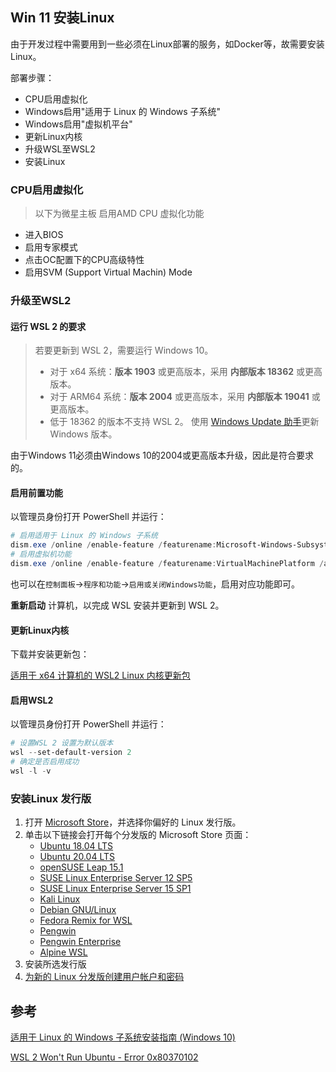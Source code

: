 ## Win 11 安装Linux

由于开发过程中需要用到一些必须在Linux部署的服务，如Docker等，故需要安装Linux。

部署步骤：

-   CPU启用虚拟化
-   Windows启用"适用于 Linux 的 Windows 子系统" 
-   Windows启用"虚拟机平台"
-   更新Linux内核
-   升级WSL至WSL2
-   安装Linux

### CPU启用虚拟化

>   以下为微星主板 启用AMD CPU 虚拟化功能

-   进入BIOS
-   启用专家模式
-   点击OC配置下的CPU高级特性
-   启用SVM (Support Virtual Machin) Mode

### 升级至WSL2

#### 运行 WSL 2 的要求

>   若要更新到 WSL 2，需要运行 Windows 10。
>
>   -   对于 x64 系统：**版本 1903** 或更高版本，采用 **内部版本 18362** 或更高版本。
>   -   对于 ARM64 系统：**版本 2004** 或更高版本，采用 **内部版本 19041** 或更高版本。
>   -   低于 18362 的版本不支持 WSL 2。 使用 [Windows Update 助手](https://www.microsoft.com/software-download/windows10)更新 Windows 版本。

由于Windows 11必须由Windows 10的2004或更高版本升级，因此是符合要求的。

#### 启用前置功能

以管理员身份打开 PowerShell 并运行：

```powershell
# 启用适用于 Linux 的 Windows 子系统
dism.exe /online /enable-feature /featurename:Microsoft-Windows-Subsystem-Linux /all /norestart
# 启用虚拟机功能
dism.exe /online /enable-feature /featurename:VirtualMachinePlatform /all /norestart
```

也可以在`控制面板`->`程序和功能`->`启用或关闭Windows功能`，启用对应功能即可。

**重新启动** 计算机，以完成 WSL 安装并更新到 WSL 2。

#### 更新Linux内核

下载并安装更新包：

[适用于 x64 计算机的 WSL2 Linux 内核更新包](https://wslstorestorage.blob.core.windows.net/wslblob/wsl_update_x64.msi)

#### 启用WSL2

以管理员身份打开 PowerShell 并运行：

```powershell
# 设置WSL 2 设置为默认版本
wsl --set-default-version 2
# 确定是否启用成功
wsl -l -v
```

### 安装Linux 发行版

1.   打开 [Microsoft Store](https://aka.ms/wslstore)，并选择你偏好的 Linux 发行版。
2.   单击以下链接会打开每个分发版的 Microsoft Store 页面：
     -   [Ubuntu 18.04 LTS](https://www.microsoft.com/store/apps/9N9TNGVNDL3Q)
     -   [Ubuntu 20.04 LTS](https://www.microsoft.com/store/apps/9n6svws3rx71)
     -   [openSUSE Leap 15.1](https://www.microsoft.com/store/apps/9NJFZK00FGKV)
     -   [SUSE Linux Enterprise Server 12 SP5](https://www.microsoft.com/store/apps/9MZ3D1TRP8T1)
     -   [SUSE Linux Enterprise Server 15 SP1](https://www.microsoft.com/store/apps/9PN498VPMF3Z)
     -   [Kali Linux](https://www.microsoft.com/store/apps/9PKR34TNCV07)
     -   [Debian GNU/Linux](https://www.microsoft.com/store/apps/9MSVKQC78PK6)
     -   [Fedora Remix for WSL](https://www.microsoft.com/store/apps/9n6gdm4k2hnc)
     -   [Pengwin](https://www.microsoft.com/store/apps/9NV1GV1PXZ6P)
     -   [Pengwin Enterprise](https://www.microsoft.com/store/apps/9N8LP0X93VCP)
     -   [Alpine WSL](https://www.microsoft.com/store/apps/9p804crf0395)
3.   安装所选发行版
4.   [为新的 Linux 分发版创建用户帐户和密码](https://docs.microsoft.com/zh-cn/windows/wsl/user-support)

## 参考

[适用于 Linux 的 Windows 子系统安装指南 (Windows 10)](https://docs.microsoft.com/zh-cn/windows/wsl/install-win10#step-4---download-the-linux-kernel-update-package)

[WSL 2 Won't Run Ubuntu - Error 0x80370102](https://askubuntu.com/questions/1264102/wsl-2-wont-run-ubuntu-error-0x80370102)